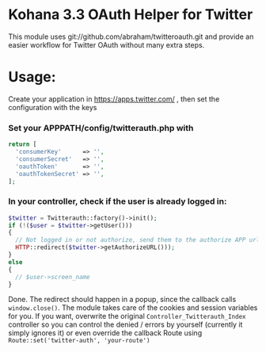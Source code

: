 Kohana 3.3 OAuth Helper for Twitter
============

This module uses git://github.com/abraham/twitteroauth.git and provide an easier workflow for Twitter OAuth without many extra steps. 

# Usage:

Create your application in https://apps.twitter.com/ , then set the configuration with the keys

### Set your APPPATH/config/twitterauth.php with

```php
return [
  'consumerKey'      => '',
  'consumerSecret'   => '',
  'oauthToken'       => '',
  'oauthTokenSecret' => '',
];
```

### In your controller, check if the user is already logged in:

```php
$twitter = Twitterauth::factory()->init();
if (!($user = $twitter->getUser()))
{
  // Not logged in or not authorize, send them to the authorize APP url
  HTTP::redirect($twitter->getAuthorizeURL()));
}
else
{
  // $user->screen_name
}
```

Done. The redirect should happen in a popup, since the callback calls `window.close()`. The module takes care of the cookies and session variables for you. 
If you want, overwrite the original `Controller_Twitterauth_Index` controller so you can control the denied / errors by yourself (currently it simply ignores it) or even override the callback Route using `Route::set('twitter-auth', 'your-route')`
